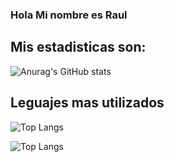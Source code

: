### Hola Mi nombre es Raul

## Mis estadisticas son:
![Anurag's GitHub stats](https://github-readme-stats.vercel.app/api?username=diorel&show_icons=true&theme=radical)


## Leguajes mas utilizados 

![Top Langs](https://github-readme-stats.vercel.app/api/top-langs/?username=diorel&size_weight=0.5&count_weight=0.5)

![Top Langs](https://github-readme-stats.vercel.app/api/top-langs/?username=diorel&hide=javascript,html)
